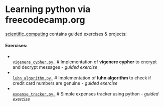 # Learning python via freecodecamp.org


[scientific_computing](/scientific_computing) contains guided exercises & projects:

<h4>Exercises:</h4>

  - [<code> vigenere_cypher.py </code>](scientific_computing/vigenere_cypher.py) # Implementation of **vigenere cypher** to encrypt and decrypt messages - <i>guided exercise</i>
  - [<code> luhn_algorithm.py </code>](scientific_computing/luhn_algoirthm.py) # Implementation of **luhn algorithm** to check if credit card numbers are genuine - <i>guided exercise</i>
  - [<code> expense_tracker.py </code>](scientific_computing/expense_tracker.py) # Simple expenses tracker using python - <i>guided exercise</i>
